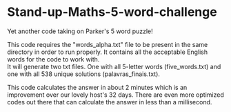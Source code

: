# Stand-up-Maths-5-word-challenge

Yet another code taking on Parker's 5 word puzzle!

This code requires the "words_alpha.txt" file to be present in the same directory in order to run properly. It contains all the acceptable English words for the code to work with.  
It will generate two txt files. One with all 5-letter words (five_words.txt) and one with all 538 unique solutions (palavras_finais.txt).

This code calculates the answer in about 2 minutes which is an improvement over our lovely host's 32 days.
There are even more optimized codes out there that can calculate the answer in less than a millisecond.
